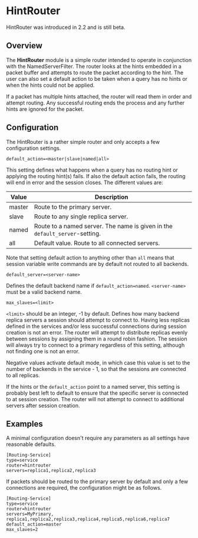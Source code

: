 # HintRouter

HintRouter was introduced in 2.2 and is still beta.

## Overview

The **HintRouter** module is a simple router intended to operate in conjunction
with the NamedServerFilter. The router looks at the hints embedded in a packet
buffer and attempts to route the packet according to the hint. The user can also
set a default action to be taken when a query has no hints or when the hints
could not be applied.

If a packet has multiple hints attached, the router will read them in order and
attempt routing. Any successful routing ends the process and any further hints
are ignored for the packet.

## Configuration

The HintRouter is a rather simple router and only accepts a few configuration
settings.

```
default_action=<master|slave|named|all>
```

This setting defines what happens when a query has no routing hint or applying
the routing hint(s) fails. If also the default action fails, the routing will
end in error and the session closes. The different values are:

Value  | Description
------ |-----------
master | Route to the primary server.
slave  | Route to any single replica server.
named  | Route to a named server. The name is given in the `default_server`-setting.
all    | Default value. Route to all connected servers.

Note that setting default action to anything other than `all` means that session
variable write commands are by default not routed to all backends.

```
default_server=<server-name>
```

Defines the default backend name if `default_action=named`. `<server-name>` must
be a valid backend name.

```
max_slaves=<limit>
```

`<limit>` should be an integer, -1 by default. Defines how many backend replica
servers a session should attempt to connect to. Having less replicas defined in
the services and/or less successful connections during session creation is not
an error. The router will attempt to distribute replicas evenly between sessions
by assigning them in a round robin fashion. The session will always try to
connect to a primary regardless of this setting, although not finding one is not
an error.

Negative values activate default mode, in which case this value is set to the
number of backends in the service - 1, so that the sessions are connected to all
replicas.

If the hints or the `default_action` point to a named server, this setting is
probably best left to default to ensure that the specific server is connected to
at session creation. The router will not attempt to connect to additional
servers after session creation.

## Examples

A minimal configuration doesn't require any parameters as all settings have
reasonable defaults.
```
[Routing-Service]
type=service
router=hintrouter
servers=replica1,replica2,replica3
```

If packets should be routed to the primary server by default and only a few
connections are required, the configuration might be as follows.
```
[Routing-Service]
type=service
router=hintrouter
servers=MyPrimary, replica1,replica2,replica3,replica4,replica5,replica6,replica7
default_action=master
max_slaves=2
```
